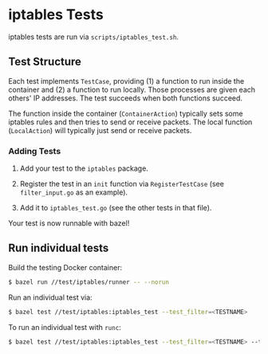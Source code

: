 # iptables Tests

iptables tests are run via `scripts/iptables_test.sh`.

## Test Structure

Each test implements `TestCase`, providing (1) a function to run inside the
container and (2) a function to run locally. Those processes are given each
others' IP addresses. The test succeeds when both functions succeed.

The function inside the container (`ContainerAction`) typically sets some
iptables rules and then tries to send or receive packets. The local function
(`LocalAction`) will typically just send or receive packets.

### Adding Tests

1) Add your test to the `iptables` package.

2) Register the test in an `init` function via `RegisterTestCase` (see
`filter_input.go` as an example).

3) Add it to `iptables_test.go` (see the other tests in that file).

Your test is now runnable with bazel!

## Run individual tests

Build the testing Docker container:

```bash
$ bazel run //test/iptables/runner -- --norun
```

Run an individual test via:

```bash
$ bazel test //test/iptables:iptables_test --test_filter=<TESTNAME>
```

To run an individual test with `runc`:

```bash
$ bazel test //test/iptables:iptables_test --test_filter=<TESTNAME> --test_arg=--runtime=runc
```

